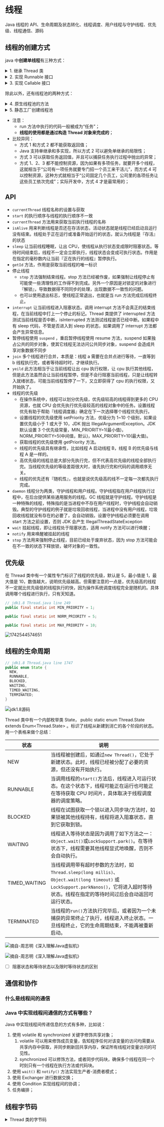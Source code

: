 # 线程

Java 线程的 API、生命周期及状态转化、线程调度、用户线程与守护线程、优先级、线程通信、源码

## 线程的创建方式

java 中**创建单线程**有三种方式：

<details>

<summary>1. 继承 Thread 类</summary>

```java
// 创建
class MyThread extends Thread{
    @Override
    public void run(){
      // do something
    }
}

// 使用说明：
//  1. 继承Thread类，重写run方法；
//  2. 使用时，直接构造一个实例对象，然后调用start方法进行启动；
MyThread m = new MyThread();
m.start();
```

</details>

<details>

<summary>2. 实现 Runnable 接口</summary>

```java
// 实现 Runnable 接口中的run方法
public class MyRunnable implements Runnable {
    @Override
    public void run() {
        System.out.println("当前线程："+Thread.currentThread().getId());
    }
}

// 使用说明：
//  1. 实现Runnable接口，并实现run方法；
//  2. 使用时，直接构造Thread对象，然后调用start方法进行启动；
MyRunnable r = new MyRunnable();
Thread t = new Thread(r);
t.start(); //启动线程
```

</details>

<details>

<summary>3. 实现 Callable 接口</summary>

```java
// 实现Callable接口中的call方法
public class MyCallable implements Callable<Integer>{

    @Override
    public Integer call() throws Exception {
        System.out.println("当前线程："+Thread.currentThread().getId());
        int i = 10 / 2;
        System.out.println("运行结果："+i);
        return i;
    }
}

// 使用说明：
//  1. 实现Callable接口中的call方法，并且Callable接口带有一个泛型参数，这个泛型参数表示：返回值的类型；
//  2. 使用时，先构造一个FutureTask对象来接收返回值，之后构造一个Thread对象，最后调用start方法进行启动；
//  3. 获取结果时，通过FutureTask对象的get方法进行获取，获取过程为阻塞获取；
FutureTask<Integer> future = new FutureTask<>(new MyCallable());
new Thread(future).start();
System.out.println("结果为： "+task.get());
```

</details>

除此以外，还有线程池的两种方式：

<details>

<summary>4. 原生线程池的方法</summary>
这种方式需要设置各种参数。
</details>

<details>

<summary>5. 静态工厂创建线程池</summary>
JDK给程序员提供的简化版线程池创建方式。
</details>

- 注意：
  - run 方法中执行的代码一般被成为“任务”；
  - **线程的使用都是通过构造 Thread 对象来完成的**；
- 比较异同：
  - 方式 1 和方式 2 都不能获取返回值；
  - Java 支持单继承和多实现，所以方式 2 可以避免单继承的局限性；
  - 方式 3 可以获取任务返回值，并且可以捕获任务执行过程中抛出的异常；
  - 方式 1、2、3 都不能控制资源，因为如果有多项任务，就要开多个线程，这就相当于“公司有一项任务就要专门招一个员工来干活儿”，而方式 4 可以控制资源，这种方式就相当于“公司固定几个员工，公司里的各项任务让这些员工依次完成”；实际开发中，方式 4 才是最常用的；

## API

- `currentThread` 线程名称的设置与获取
- `start` 的执行顺序与线程的执行顺序不一致
- `currentThread` 方法用来获取当前执行线程的名称
- `isAlive` 用来判断线程是否还在存活状态，活动状态就是线程已经启动且运行没有结束。线程处于正在运行或准备开始运行的状态，就认为线程是『存活』的状态
- `sleep` 让当前线程睡眠，让出 CPU，使线程从执行状态变成限时阻塞状态。等待时间结束后，线程不一定会立即执行，线程状态会变成可执行状态。作用是在指定的毫秒数内让当前『正在执行的线程』暂停执行。
- `getId` 方法，作用是获取当前线程的唯一标识
- 停止线程
  - `stop` 方法强制结束线程。stop 方法已经被作废，如果强制让线程停止有可能使一些清理性的工作得不到完成。另外一个原因是对锁定的对象进行『解锁』，导致数据得不同同步的处理，出现数据不一致性的问题。
  - 也可以使用退出标志，使线程正常退出，也就是当 run 方法完成后线程终止。
- `interrupt` 让当前线程进入阻塞状态。调用 interrupt 方法不会真正的结束线程，在当前线程中打上一个停止的标记。Thread 类提供了 interrupted 方法测试当前线程是否中断，isInterrupted 方法测试线程是否已经中断。如果程中有 sleep 代码，不管是否进入到 sleep 的状态，如果调用了 interrupt 方法都会产生异常信息。
- 暂停线程使用 `suspend` ，重启暂停线程使用 resume 方法，suspend 如果独占公共的同步对象，使其它线程无法访问公共同步对象，suspend 会造成共享对象数据不同步
- `join` 多个线程进行合并，本质是：线程 a 需要在合并点进行等待，一直等到 b 线程执行完，或者等待超时时，才继续执行。
- `yeild` 此方法相当于让当前线程让出 cpu 执行权限，让 cpu 执行其他线程，但是此方法虽然会让当前线程暂停，但是不会行阻塞当前线程，只是让线程转入就绪状态，可能当前线程暂停了一下，又立即获得了 cpu 的执行权限，又开始执了。
- 线程的优先级
  - 在操作系统中，线程可以划分优先级，优先级较高的线程得到更多的 CPU 资源，也就 CPU 会优先执行优先级较高的线程对象中的任务。设置线程优先有助于帮助『线程调度器』确定在下一次选择哪个线程优先执行。
  - 设置线程的优先级使用 setPriority 方法，优级分为 1~10 个级别，如果设置优先级小于 1 或大于 10，JDK 抛出 IllegalArgumentException。JDK 默认设置 3 个优先级常量，MIN_PRIORITY=1(最小值)，NORM_PRIORITY=5(中间值，默认)，MAX_PRIORITY=10(最大值)。
  - 获取线程的优先级使用 getPriority 方法。
  - 线程的优先级具有继承性，比如线程 A 启动线程 B，线程 B 的优先级与线程 A 是一样的。
  - 高优先级的线程总是大部分先执行完，但不代表高优先级的线程全部执行完。当线程优先级的等级差距很大时，谁先执行完和代码的调用顺序无关。
  - 线程的优先还有『随机性』，也就是说优先级高的线不一定每一次都先执行完成。
- `daemon` 线程分为两类，守护线程和用户线程。守护线程指在用户线程执行过程中，在后台提供某些通用服务的线程。GC 线程就是守护线程。守护线程是一种特殊的线程，特殊指的是当进程中不存在用户线程时，守护线程会自动销毁。典型的守护线程的例子就是垃圾回收线程，当进程中没有用户线程，垃圾回收线程就没有存在的必要了，会自动销毁。设置守护线程必须要在调用 start 方法之前设置，否则 JDK 会产生 IllegalThreadStateException
- `wait` 挂起线程，即让线程处于阻塞状态，适用 notify 方法可以进行唤醒；
- `notify` 用来唤醒被挂起的线程
- `stop` 方法用来强制停止线程，目前已经处于废弃状态，因为 stop 方法可能会在不一致的状态下释放锁，破坏对象的一致性。

## 优先级

在 Thread 类中有一个属性专门标识了线程的优先级，默认是 5，最小值是 1，最大值是 10，数值越大，说明优先级越高。但需要注意的一点是，优先级高的线程不一定就比优先级低的线程执行的快，因为操作系统调度线程完全是随机的。具体调用哪个线程进行执行，只有天知道。

```java
// jdk1.8 Thread.java line 249
public final static int MIN_PRIORITY = 1;

public final static int NORM_PRIORITY = 5;

public final static int MAX_PRIORITY = 10;
```

![1742544574651](./线程/image/1742544574651.png)

## 线程的生命周期

```java
// jdk1.8 Thread.java line 1747
public enum State {
  NEW,
  RUNNABLE,
  BLOCKED,
  WAITING,
  TIMED_WAITING,
  TERMINATED;
}
```

![jdk1.8源码](./线程/image/1742544667548.png)

Thread 类中有一个内部枚举类 State， public static enum Thread.State extends Enum<Thread.State> 。标识了线程从新建到消亡的各个阶段的状态。用一个表格来做个总结：

| 状态          | 说明                                                                                                                                                                                         |
| ------------- | -------------------------------------------------------------------------------------------------------------------------------------------------------------------------------------------- |
| NEW           | 当线程被创建后，如通过`new Thread()`，它处于新建状态。此时，线程已经被分配了必要的资源，但还没有开始执行。                                                                                   |
| RUNNABLE      | 当调用线程的`start()`方法后，线程进入可运行状态。在这个状态下，线程可能正在运行也可能正在等待获取 CPU 时间片，具体取决于线程调度器的调度策略。                                               |
| BLOCKED       | 线程在试图获取一个锁以进入同步块/方法时，如果锁被其他线程持有，线程将进入阻塞状态，直到它获取到锁。                                                                                          |
| WAITING       | 线程进入等待状态是因为调用了如下方法之一：`Object.wait()`或`LockSupport.park()`。在等待状态下，线程需要其他线程显式地唤醒，否则不会自动执行。                                                |
| TIMED_WAITING | 当线程调用带有超时参数的方法时，如`Thread.sleep(long millis)`、`Object.wait(long timeout)` 或`LockSupport.parkNanos()`，它将进入超时等待状态。线程在指定的等待时间过后会自动返回可运行状态。 |
| TERMINATED    | 当线程的`run()`方法执行完毕后，或者因为一个未捕获的异常终止了执行，线程进入终止状态。一旦线程终止，它的生命周期结束，不能再被重新启动。                                                      |

![摘自-周志明《深入理解Java虚拟机》](./线程/image/1741338781290.png)

![摘自-周志明《深入理解Java虚拟机》](./线程/image/1741338815734.png)

- [ ] 阻塞状态和等待状态以及限时等待状态的区别

## 通信和协作

### 什么是线程间的通信

### Java 中实现线程间通信的方式有哪些？

Java 中实现线程间传递信息的方式有多种，比如说：

1. 使用 volatile 和 synchronized 关键字修饰共享对象；
   1. volatile 可以用来修饰成员变量，告知程序任何对该变量的访问均需要从共享内存中获取，并同步刷新回共享内存，保证所有线程对变量访问的可见性。
   2. synchronized 可以修饰方法，或者同步代码块，确保多个线程在同一个时刻只有一个线程在执行方法或代码块。
2. 使用 `wait()` 和 `notify()` 方法实现生产者-消费者模式；
3. 使用 Exchanger 进行数据交换；
4. 使用 Condition 实现线程间的协调；
5. 任务编排；

## 线程字节码

<details>

<summary>Thread 类的字节码</summary>

```java
{{#include ./include/Thread-bytecode.log}}
```

</details>
